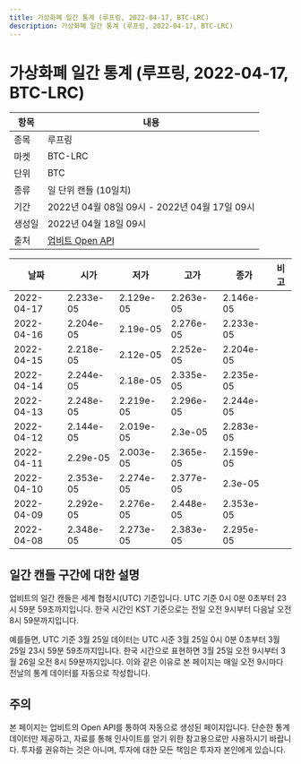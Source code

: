 ```yaml
---
title: 가상화폐 일간 통계 (루프링, 2022-04-17, BTC-LRC)
description: 가상화폐 일간 통계 (루프링, 2022-04-17, BTC-LRC)
---
```



가상화폐 일간 통계 (루프링, 2022-04-17, BTC-LRC)
===

|항목|내용|
|--|--|
|종목|루프링|
|마켓|BTC-LRC|
|단위|BTC|
|종류|일 단위 캔들 (10일치)|
|기간|2022년 04월 08일 09시 - 2022년 04월 17일 09시|
|생성일|2022년 04월 18일 09시|
|출처|[업비트 Open API](https://docs.upbit.com)|


|날짜|시가|저가|고가|종가|비고|
|--|--|--|--|--|--|
|2022-04-17|2.233e-05|2.129e-05|2.263e-05|2.146e-05|    |
|2022-04-16|2.204e-05|2.19e-05|2.276e-05|2.233e-05|    |
|2022-04-15|2.218e-05|2.12e-05|2.252e-05|2.204e-05|    |
|2022-04-14|2.244e-05|2.18e-05|2.335e-05|2.235e-05|    |
|2022-04-13|2.248e-05|2.219e-05|2.296e-05|2.244e-05|    |
|2022-04-12|2.144e-05|2.019e-05|2.3e-05|2.283e-05|    |
|2022-04-11|2.29e-05|2.003e-05|2.365e-05|2.159e-05|    |
|2022-04-10|2.353e-05|2.274e-05|2.377e-05|2.3e-05|    |
|2022-04-09|2.292e-05|2.276e-05|2.448e-05|2.353e-05|    |
|2022-04-08|2.348e-05|2.273e-05|2.383e-05|2.295e-05|    |


일간 캔들 구간에 대한 설명
---


업비트의 일간 캔들은 세계 협정시(UTC) 기준입니다. 
UTC 기준 0시 0분 0초부터 23시 59분 59초까지입니다. 
한국 시간인 KST 기준으로는 전일 오전 9시부터 다음날 오전 8시 59분까지입니다. 


예를들면, UTC 기준 3월 25일 데이터는 UTC 시준 3월 25일 0시 0분 0초부터 3월 25일 23시 59분 59초까지입니다. 
한국 시간으로 표현하면 3월 25일 오전 9시부터 3월 26일 오전 8시 59분까지입니다. 
이와 같은 이유로 본 페이지는 매일 오전 9시마다 전날의 통계 데이터를 자동으로 작성합니다. 


주의
---


본 페이지는 업비트의 Open API를 통하여 자동으로 생성된 페이지입니다. 
단순한 통계 데이터만 제공하고, 자료를 통해 인사이트를 얻기 위한 참고용으로만 사용하시기 바랍니다. 
투자를 권유하는 것은 아니며, 투자에 대한 모든 책임은 투자자 본인에게 있습니다. 
